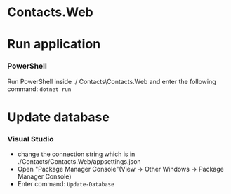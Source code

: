 # Contacts.Web
# Run application
### PowerShell
Run PowerShell inside ./ Contacts\Contacts.Web and enter the following command: `dotnet run `

# Update database
### Visual Studio
- change the connection string which is in ./Contacts/Contacts.Web/appsettings.json
- Open "Package Manager Console"(View -> Other Windows -> Package Manager Console)
- Enter command: `Update-Database`
